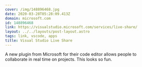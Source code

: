 ```yaml
---
cover: /img/148896468.jpg
date: 2020-03-28T05:28:09.413Z
domain: microsoft.com
id: 148896468
link: https://visualstudio.microsoft.com/services/live-share/
layout: ../../layouts/post-layout.astro
tags: link, vscode, apps
title: Visual Studio Live Share
---
```


A new plugin from Microsoft for their code editor allows people to collaborate in real time on projects. This looks so fun.
